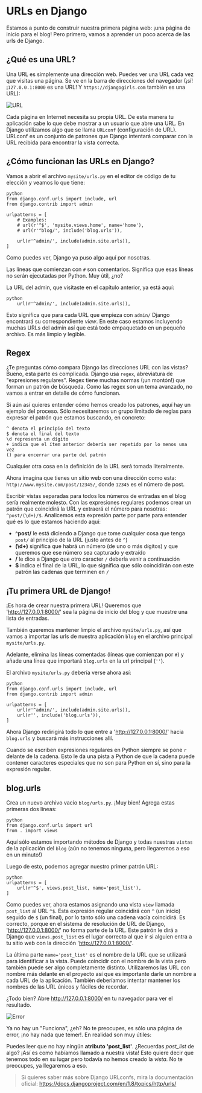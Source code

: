 # URLs en Django

Estamos a punto de construir nuestra primera página web: ¡una página de inicio para el blog! Pero primero, vamos a aprender un poco acerca de las urls de Django.

## ¿Qué es una URL?

Una URL es simplemente una dirección web. Puedes ver una URL cada vez que visitas una página. Se ve en la barra de direcciones del navegador (¡sí! ¡`127.0.0.1:8000` es una URL! Y `https://djangogirls.com` también es una URL):

![URL][1]

 [1]: images/url.png

Cada página en Internet necesita su propia URL. De esta manera tu aplicación sabe lo que debe mostrar a un usuario que abre una URL. En Django utilizamos algo que se llama `URLconf` (configuración de URL). URLconf es un conjunto de patrones que Django intentará comparar con la URL recibida para encontrar la vista correcta.

## ¿Cómo funcionan las URLs en Django?

Vamos a abrir el archivo `mysite/urls.py` en el editor de código de tu elección y veamos lo que tiene:

    python
    from django.conf.urls import include, url
    from django.contrib import admin
    
    urlpatterns = [
        # Examples:
        # url(r'^$', 'mysite.views.home', name='home'),
        # url(r'^blog/', include('blog.urls')),
    
        url(r'^admin/', include(admin.site.urls)),
    ]
    

Como puedes ver, Django ya puso algo aquí por nosotras.

Las líneas que comienzan con `#` son comentarios. Significa que esas líneas no serán ejecutadas por Python. Muy útil, ¿no?

La URL del admin, que visitaste en el capítulo anterior, ya está aquí:

    python
        url(r'^admin/', include(admin.site.urls)),
    

Esto significa que para cada URL que empieza con `admin/` Django encontrará su correspondiente *view*. En este caso estamos incluyendo muchas URLs del admin así que está todo empaquetado en un pequeño archivo. Es más limpio y legible.

## Regex

¿Te preguntas cómo compara Django las direcciones URL con las vistas? Bueno, esta parte es complicada. Django usa `regex`, abreviatura de "expresiones regulares". Regex tiene muchas normas (¡un montón!) que forman un patrón de búsqueda. Como las regex son un tema avanzado, no vamos a entrar en detalle de cómo funcionan.

Si aún así quieres entender cómo hemos creado los patrones, aquí hay un ejemplo del proceso. Sólo necesitaremos un grupo limitado de reglas para expresar el patrón que estamos buscando, en concreto:

    ^ denota el principio del texto
    $ denota el final del texto
    \d representa un dígito
    + indica que el ítem anterior debería ser repetido por lo menos una vez
    () para encerrar una parte del patrón
    

Cualquier otra cosa en la definición de la URL será tomada literalmente.

Ahora imagina que tienes un sitio web con una dirección como esta: `http://www.mysite.com/post/12345/`, donde `12345` es el número de post.

Escribir vistas separadas para todos los números de entradas en el blog sería realmente molesto. Con las expresiones regulares podemos crear un patrón que coincidirá la URL y extraerá el número para nosotras: `^post/(\d+)/$`. Analicemos esta expresión parte por parte para entender qué es lo que estamos haciendo aquí:

*   **^post/** le está diciendo a Django que tome cualquier cosa que tenga `post/` al principio de la URL (justo antes de `^`)
*   **(\d+)** significa que habrá un número (de uno o más dígitos) y que queremos que ese número sea capturado y extraído
*   **/** le dice a Django que otro caracter `/` debería venir a continuación
*   **$** indica el final de la URL, lo que significa que sólo coincidirán con este patrón las cadenas que terminen en `/`

## ¡Tu primera URL de Django!

¡Es hora de crear nuestra primera URL! Queremos que 'http://127.0.0.1:8000/' sea la página de inicio del blog y que muestre una lista de entradas.

También queremos mantener limpio el archivo `mysite/urls.py`, así que vamos a importar las urls de nuestra aplicación `blog` en el archivo principal `mysite/urls.py`.

Adelante, elimina las líneas comentadas (líneas que comienzan por `#`) y añade una línea que importará `blog.urls` en la url principal (`''`).

El archivo `mysite/urls.py` debería verse ahora así:

    python
    from django.conf.urls import include, url
    from django.contrib import admin
    
    urlpatterns = [
        url(r'^admin/', include(admin.site.urls)),
        url(r'', include('blog.urls')),
    ]
    

Ahora Django redirigirá todo lo que entre a 'http://127.0.0.1:8000/' hacia `blog.urls` y buscará más instrucciones allí.

Cuando se escriben expresiones regulares en Python siempre se pone `r` delante de la cadena. Esto le da una pista a Python de que la cadena puede contener caracteres especiales que no son para Python en sí, sino para la expresión regular.

## blog.urls

Crea un nuevo archivo vacío `blog/urls.py`. ¡Muy bien! Agrega estas primeras dos líneas:

    python
    from django.conf.urls import url
    from . import views
    

Aquí sólo estamos importando métodos de Django y todas nuestras `vistas` de la aplicación del `blog` (aún no tenemos ninguna, pero llegaremos a eso en un minuto!)

Luego de esto, podemos agregar nuestro primer patrón URL:

    python
    urlpatterns = [
        url(r'^$', views.post_list, name='post_list'),
    ]
    

Como puedes ver, ahora estamos asignando una vista `view` llamada `post_list` al URL `^$`. Esta expresión regular coincidirá con `^` (un inicio) seguido de `$` (un final), por lo tanto sólo una cadena vacía coincidirá. Es correcto, porque en el sistema de resolución de URL de Django, 'http://127.0.0.1:8000/' no forma parte de la URL. Este patrón le dirá a Django que `views.post_list` es el lugar correcto al que ir si alguien entra a tu sitio web con la dirección 'http://127.0.0.1:8000/'.

La última parte `name='post_list'` es el nombre de la URL que se utilizará para identificar a la vista. Puede coincidir con el nombre de la vista pero también puede ser algo completamente distinto. Utilizaremos las URL con nombre más delante en el proyecto así que es importante darle un nombre a cada URL de la aplicación. También deberíamos intentar mantener los nombres de las URL únicos y fáciles de recordar.

¿Todo bien? Abre http://127.0.0.1:8000/ en tu navegador para ver el resultado.

![Error][2]

 [2]: images/error1.png

Ya no hay un "Funciona", ¿eh? No te preocupes, es sólo una página de error, ¡no hay nada que temer!. En realidad son muy útiles:

Puedes leer que no hay ningún **atributo 'post_list'**. ¿Recuerdas *post_list* de algo? ¡Así es como habíamos llamado a nuestra vista! Esto quiere decir que tenemos todo en su lugar pero todavía no hemos creado la *vista*. No te preocupes, ya llegaremos a eso.

> Si quieres saber más sobre Django URLconfs, mira la documentación oficial: https://docs.djangoproject.com/en/1.8/topics/http/urls/